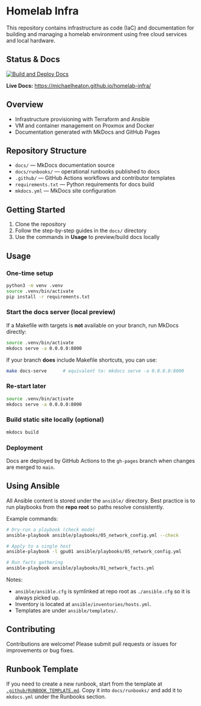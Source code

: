 # Homelab Infra

This repository contains infrastructure as code (IaC) and documentation for building and managing a homelab environment using free cloud services and local hardware.

## Status & Docs

[![Build and Deploy Docs](https://github.com/MichaelHeaton/homelab-infra/actions/workflows/pages.yml/badge.svg)](https://github.com/MichaelHeaton/homelab-infra/actions/workflows/pages.yml)

**Live Docs:** https://michaelheaton.github.io/homelab-infra/

## Overview

- Infrastructure provisioning with Terraform and Ansible
- VM and container management on Proxmox and Docker
- Documentation generated with MkDocs and GitHub Pages

## Repository Structure

- `docs/` — MkDocs documentation source
- `docs/runbooks/` — operational runbooks published to docs
- `.github/` — GitHub Actions workflows and contributor templates
- `requirements.txt` — Python requirements for docs build
- `mkdocs.yml` — MkDocs site configuration

## Getting Started

1. Clone the repository
2. Follow the step-by-step guides in the `docs/` directory
3. Use the commands in **Usage** to preview/build docs locally

## Usage

### One-time setup

```bash
python3 -m venv .venv
source .venv/bin/activate
pip install -r requirements.txt
```

### Start the docs server (local preview)

If a Makefile with targets is **not** available on your branch, run MkDocs directly:

```bash
source .venv/bin/activate
mkdocs serve -a 0.0.0.0:8000
```

If your branch **does** include Makefile shortcuts, you can use:

```bash
make docs-serve      # equivalent to: mkdocs serve -a 0.0.0.0:8000
```

### Re-start later

```bash
source .venv/bin/activate
mkdocs serve -a 0.0.0.0:8000
```

### Build static site locally (optional)

```bash
mkdocs build
```

### Deployment

Docs are deployed by GitHub Actions to the `gh-pages` branch when changes are merged to `main`.

## Using Ansible

All Ansible content is stored under the `ansible/` directory. Best practice is to run playbooks from the **repo root** so paths resolve consistently.

Example commands:

```bash
# Dry-run a playbook (check mode)
ansible-playbook ansible/playbooks/05_network_config.yml --check

# Apply to a single host
ansible-playbook -l gpu01 ansible/playbooks/05_network_config.yml

# Run facts gathering
ansible-playbook ansible/playbooks/01_network_facts.yml
```

Notes:
- `ansible/ansible.cfg` is symlinked at repo root as `./ansible.cfg` so it is always picked up.
- Inventory is located at `ansible/inventories/hosts.yml`.
- Templates are under `ansible/templates/`.

## Contributing

Contributions are welcome! Please submit pull requests or issues for improvements or bug fixes.

## Runbook Template

If you need to create a new runbook, start from the template at
[`.github/RUNBOOK_TEMPLATE.md`](.github/RUNBOOK_TEMPLATE.md).
Copy it into `docs/runbooks/` and add it to `mkdocs.yml` under the Runbooks section.
